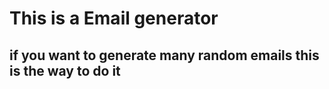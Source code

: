 # This is a Email generator

## if you want to generate many random emails this is the way to do it
